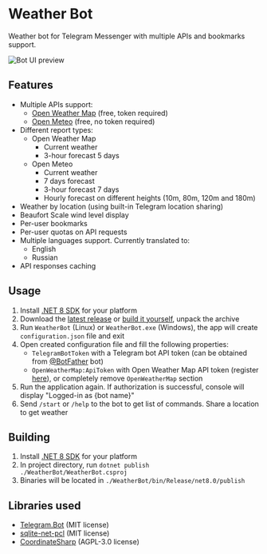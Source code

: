 # Weather Bot

Weather bot for Telegram Messenger with multiple APIs and bookmarks support.

<picture>
  <source media="(prefers-color-scheme: dark)" srcset="https://github.com/user-attachments/assets/36ac4903-dfae-4b97-bf05-755a0e5cbc3f">
  <source media="(prefers-color-scheme: light)" srcset="https://github.com/user-attachments/assets/8ebfd0ec-c07b-42d7-b5d4-3ff7bd664e27">
  <img alt="Bot UI preview" src="https://github.com/user-attachments/assets/8ebfd0ec-c07b-42d7-b5d4-3ff7bd664e27">
</picture>

## Features

- Multiple APIs support:
    - [Open Weather Map](https://openweathermap.org/api) (free, token required)
    - [Open Meteo](https://open-meteo.com/) (free, no token required)
- Different report types:
    - Open Weather Map
        - Current weather
        - 3-hour forecast 5 days
    - Open Meteo
        - Current weather
        - 7 days forecast
        - 3-hour forecast 7 days
        - Hourly forecast on different heights (10m, 80m, 120m and 180m)
- Weather by location (using built-in Telegram location sharing)
- Beaufort Scale wind level display
- Per-user bookmarks
- Per-user quotas on API requests
- Multiple languages support. Currently translated to:
    - English
    - Russian
- API responses caching

## Usage

1. Install [.NET 8 SDK](https://dotnet.microsoft.com/en-us/download/dotnet/8.0) for your platform
2. Download the [latest release](https://github.com/mlad/weather-bot/releases) or [build it yourself](#building), unpack the archive
3. Run `WeatherBot` (Linux) or `WeatherBot.exe` (Windows), the app will create `configuration.json` file and exit
4. Open created configuration file and fill the following properties:
    - `TelegramBotToken` with a Telegram bot API token (can be obtained from [@BotFather](https://t.me/BotFather) bot)
    - `OpenWeatherMap:ApiToken` with Open Weather Map API token (register [here](https://home.openweathermap.org/users/sign_up)), or completely remove `OpenWeatherMap` section
5. Run the application again. If authorization is successful, console will display "Logged-in as {bot name}"
6. Send `/start` or `/help` to the bot to get list of commands. Share a location to get weather

## Building

1. Install [.NET 8 SDK](https://dotnet.microsoft.com/en-us/download/dotnet/8.0) for your platform
2. In project directory, run `dotnet publish ./WeatherBot/WeatherBot.csproj`
3. Binaries will be located in `./WeatherBot/bin/Release/net8.0/publish`

## Libraries used

- [Telegram.Bot](https://github.com/TelegramBots/telegram.bot) (MIT license)
- [sqlite-net-pcl](https://github.com/praeclarum/sqlite-net) (MIT license)
- [CoordinateSharp](https://github.com/Tronald/CoordinateSharp) (AGPL-3.0 license)
